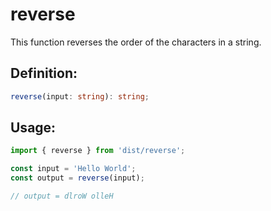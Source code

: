 # reverse

This function reverses the order of the characters in a string.

## Definition:

```typescript
reverse(input: string): string;
```

## Usage:

```javascript
import { reverse } from 'dist/reverse';

const input = 'Hello World';
const output = reverse(input);

// output = dlroW olleH
```
